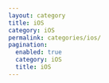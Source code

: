 ```yaml
---
layout: category
title: iOS
category: iOS
permalink: categories/ios/
pagination:
  enabled: true
  category: iOS
  title: iOS
---
```


